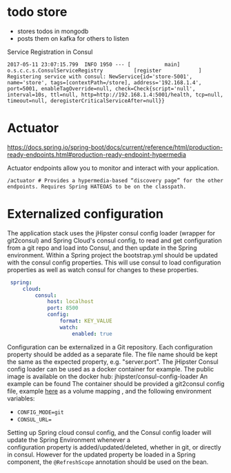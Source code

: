 todo store
==========

* stores todos in mongodb
* posts them on kafka for others to listen

Service Registration in Consul

```
2017-05-11 23:07:15.799  INFO 1950 --- [           main] o.s.c.c.s.ConsulServiceRegistry          [register            ] Registering service with consul: NewService{id='store-5001', name='store', tags=[contextPath=/store], address='192.168.1.4', port=5001, enableTagOverride=null, check=Check{script='null', interval=10s, ttl=null, http=http://192.168.1.4:5001/health, tcp=null, timeout=null, deregisterCriticalServiceAfter=null}}
```

Actuator
========

https://docs.spring.io/spring-boot/docs/current/reference/html/production-ready-endpoints.html#production-ready-endpoint-hypermedia

Actuator endpoints allow you to monitor and interact with your application.
```
/actuator # Provides a hypermedia-based “discovery page” for the other endpoints. Requires Spring HATEOAS to be on the classpath.
```

Externalized configuration
==========================
The application stack uses the jHipster consul config loader (wrapper for git2consul) and Spring Cloud's consul config,
 to read and get configuration from a git repo and load into Consul, and then update in the Spring environment.
 Within a Spring project the bootstrap.yml should be updated with the consul config properties. This will use consul
 to load configuration properties as well as watch consul for changes to these properties.

```yaml
 spring:
     cloud:
         consul:
             host: localhost
             port: 8500
             config:
                 format: KEY_VALUE
                 watch:
                     enabled: true
```

Configuration can be externalized in a Git repository. Each configuration property should be added as a separate file.
 The file name should be kept the same as the expected property, e.g. "server.port". The jHipster Consul config loader
 can be used as a docker container for example. The public image is available on the docker hub: jhipster/consul-config-loader
 An example can be found 
 The container should be provided a git2consul config file, example [here](../config/git2consul.json) as a volume mapping
 , and the following environment variables:
  * `CONFIG_MODE=git`
  * `CONSUL_URL=`
 
Setting up Spring cloud consul config, and the Consul config loader will update the Spring Environment whenever a  
 configuration property is added/updated/deleted, whether in git, or directly in consul. However for the updated property
 be loaded in a Spring component, the `@RefreshScope` annotation should be used on the bean.
